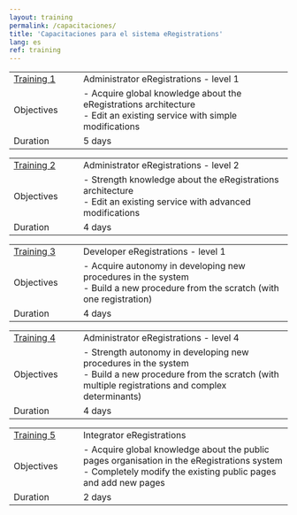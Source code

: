 ```yaml
---
layout: training
permalink: /capacitaciones/
title: 'Capacitaciones para el sistema eRegistrations'
lang: es
ref: training
---
```



<table class="table table-bordered table-striped table-info">
  <tbody>
    <tr>
      <td style="width: 25%"><a href="/trainings/1">Training 1</a></td>
      <td>Administrator eRegistrations - level 1</td>
    </tr>
    <tr>
      <td>Objectives</td>
      <td>- Acquire global knowledge about the eRegistrations architecture<br>
	      - Edit an existing service with simple modifications</td>
    </tr>
    <tr>
      <td>Duration</td>
      <td>5 days</td>
    </tr>
  </tbody>
</table>

<table class="table table-bordered table-striped table-info">
  <tbody>
    <tr>
      <td style="width: 25%"><a href="/trainings/2">Training 2</a></td>
      <td>Administrator eRegistrations - level 2</td>
    </tr>
    <tr>
      <td>Objectives</td>
      <td>- Strength knowledge about the eRegistrations architecture<br>
	      - Edit an existing service with advanced modifications</td>
    </tr>
    <tr>
      <td>Duration</td>
      <td>4 days</td>
    </tr>
  </tbody>
</table>

<table class="table table-bordered table-striped table-info">
  <tbody>
    <tr>
      <td style="width: 25%"><a href="/trainings/3">Training 3</a></td>
      <td>Developer eRegistrations - level 1</td>
    </tr>
    <tr>
      <td>Objectives</td>
      <td>- Acquire autonomy in developing new procedures in the system<br>
	      - Build a new procedure from the scratch (with one registration)</td>
    </tr>
    <tr>
      <td>Duration</td>
      <td>4 days</td>
    </tr>
  </tbody>
</table>

<table class="table table-bordered table-striped table-info">
  <tbody>
    <tr>
      <td style="width: 25%"><a href="/trainings/4">Training 4</a></td>
      <td>Administrator eRegistrations - level 4</td>
    </tr>
    <tr>
      <td>Objectives</td>
      <td>- Strength autonomy in developing new procedures in the system<br>
	      - Build a new procedure from the scratch (with multiple registrations and complex determinants)</td>
    </tr>
    <tr>
      <td>Duration</td>
      <td>4 days</td>
    </tr>
  </tbody>
</table>

<table class="table table-bordered table-striped table-info">
  <tbody>
    <tr>
      <td style="width: 25%"><a href="/trainings/5">Training 5</a></td>
      <td>Integrator eRegistrations</td>
    </tr>
    <tr>
      <td>Objectives</td>
      <td>- Acquire global knowledge about the public pages organisation in the eRegistrations system<br>
	      - Completely modify the existing public pages and add new pages
      </td>
    </tr>
    <tr>
      <td>Duration</td>
      <td>2 days</td>
    </tr>
  </tbody>
</table>
